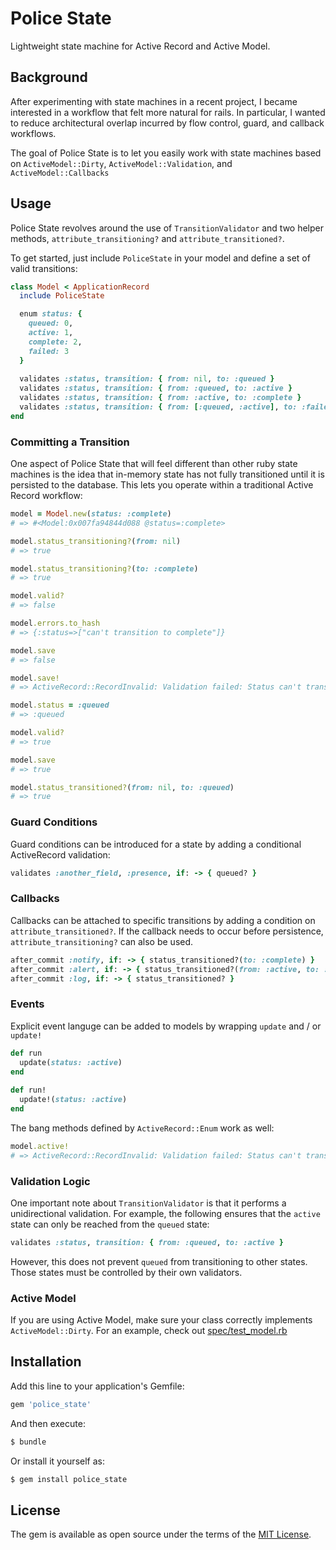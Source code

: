 # Police State
Lightweight state machine for Active Record and Active Model.


## Background
After experimenting with state machines in a recent project, I became interested in a workflow that felt more natural for rails. In particular, I wanted to reduce architectural overlap incurred by flow control, guard, and callback workflows.

The goal of Police State is to let you easily work with state machines based on `ActiveModel::Dirty`, `ActiveModel::Validation`, and `ActiveModel::Callbacks`


## Usage
Police State revolves around the use of `TransitionValidator` and two helper methods, `attribute_transitioning?` and `attribute_transitioned?`.

To get started, just include `PoliceState` in your model and define a set of valid transitions:

```ruby
class Model < ApplicationRecord
  include PoliceState

  enum status: {
    queued: 0,
    active: 1,
    complete: 2,
    failed: 3
  }
  
  validates :status, transition: { from: nil, to: :queued }
  validates :status, transition: { from: :queued, to: :active }
  validates :status, transition: { from: :active, to: :complete }
  validates :status, transition: { from: [:queued, :active], to: :failed }
end
```

### Committing a Transition
One aspect of Police State that will feel different than other ruby state machines is the idea that in-memory state has not fully transitioned until it is persisted to the database. This lets you operate within a traditional Active Record workflow:

```ruby
model = Model.new(status: :complete)
# => #<Model:0x007fa94844d088 @status=:complete>

model.status_transitioning?(from: nil)
# => true

model.status_transitioning?(to: :complete)
# => true

model.valid?
# => false

model.errors.to_hash
# => {:status=>["can't transition to complete"]}

model.save
# => false

model.save!
# => ActiveRecord::RecordInvalid: Validation failed: Status can't transition to complete

model.status = :queued
# => :queued

model.valid?
# => true

model.save
# => true

model.status_transitioned?(from: nil, to: :queued)
# => true

```


### Guard Conditions
Guard conditions can be introduced for a state by adding a conditional ActiveRecord validation:

```ruby
validates :another_field, :presence, if: -> { queued? }
```

### Callbacks

Callbacks can be attached to specific transitions by adding a condition on `attribute_transitioned?`. If the callback needs to occur before persistence, `attribute_transitioning?` can also be used.

```ruby
after_commit :notify, if: -> { status_transitioned?(to: :complete) }
after_commit :alert, if: -> { status_transitioned?(from: :active, to: :failed) }
after_commit :log, if: -> { status_transitioned? }
```

### Events
Explicit event languge can be added to models by wrapping `update` and / or `update!`

```ruby
def run
  update(status: :active) 
end
  
def run!
  update!(status: :active)
end
```

The bang methods defined by `ActiveRecord::Enum` work as well:

```ruby
model.active!
# => ActiveRecord::RecordInvalid: Validation failed: Status can't transition to active
```

### Validation Logic
One important note about `TransitionValidator` is that it performs a unidirectional validation. For example, the following ensures that the `active` state can only be reached from the `queued` state:

```ruby
validates :status, transition: { from: :queued, to: :active }
```

However, this does not prevent `queued` from transitioning to other states. Those states must be controlled by their own validators.


### Active Model
If you are using Active Model, make sure your class correctly implements `ActiveModel::Dirty`. For an example, check out [spec/test_model.rb](spec/test_model.rb)


## Installation
Add this line to your application's Gemfile:

```ruby
gem 'police_state'
```

And then execute:
```bash
$ bundle
```

Or install it yourself as:
```bash
$ gem install police_state
```


## License
The gem is available as open source under the terms of the [MIT License](http://opensource.org/licenses/MIT).
